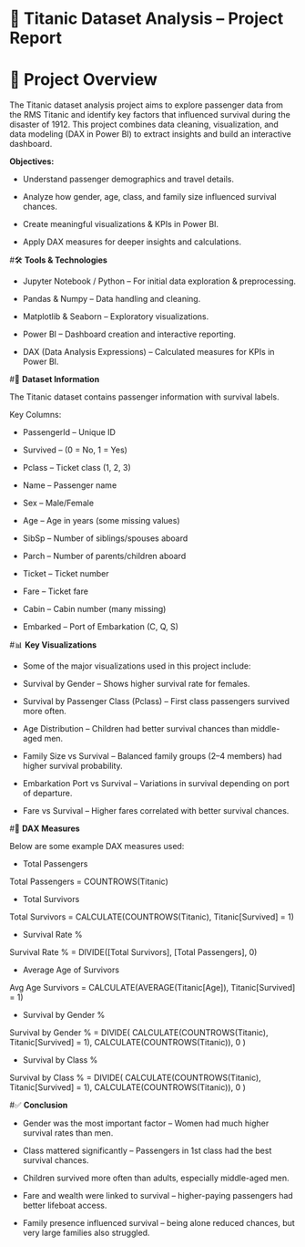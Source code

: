 # 🚢 **Titanic Dataset Analysis – Project Report**

# 🔎 **Project Overview**

The Titanic dataset analysis project aims to explore passenger data from the RMS Titanic and identify key factors that influenced survival during the disaster of 1912.
This project combines data cleaning, visualization, and data modeling (DAX in Power BI) to extract insights and build an interactive dashboard.

**Objectives:**

* Understand passenger demographics and travel details.

* Analyze how gender, age, class, and family size influenced survival chances.

* Create meaningful visualizations & KPIs in Power BI.

* Apply DAX measures for deeper insights and calculations.

#🛠 **Tools & Technologies**

* Jupyter Notebook / Python – For initial data exploration & preprocessing.

* Pandas & Numpy – Data handling and cleaning.

* Matplotlib & Seaborn – Exploratory visualizations.

* Power BI – Dashboard creation and interactive reporting.

* DAX (Data Analysis Expressions) – Calculated measures for KPIs in Power BI.

#📂 **Dataset Information**

The Titanic dataset contains passenger information with survival labels.

Key Columns:

* PassengerId – Unique ID

* Survived – (0 = No, 1 = Yes)

* Pclass – Ticket class (1, 2, 3)

* Name – Passenger name

* Sex – Male/Female

* Age – Age in years (some missing values)

* SibSp – Number of siblings/spouses aboard

* Parch – Number of parents/children aboard

* Ticket – Ticket number

* Fare – Ticket fare

* Cabin – Cabin number (many missing)

* Embarked – Port of Embarkation (C, Q, S)

#📊 **Key Visualizations**

* Some of the major visualizations used in this project include:

* Survival by Gender – Shows higher survival rate for females.

* Survival by Passenger Class (Pclass) – First class passengers survived more often.

* Age Distribution – Children had better survival chances than middle-aged men.

* Family Size vs Survival – Balanced family groups (2–4 members) had higher survival probability.

* Embarkation Port vs Survival – Variations in survival depending on port of departure.

* Fare vs Survival – Higher fares correlated with better survival chances.

#📐 **DAX Measures**

Below are some example DAX measures used:

* Total Passengers

Total Passengers = COUNTROWS(Titanic)


* Total Survivors

Total Survivors = CALCULATE(COUNTROWS(Titanic), Titanic[Survived] = 1)


* Survival Rate %

Survival Rate % = DIVIDE([Total Survivors], [Total Passengers], 0)


* Average Age of Survivors

Avg Age Survivors = CALCULATE(AVERAGE(Titanic[Age]), Titanic[Survived] = 1)


* Survival by Gender %

Survival by Gender % = 
DIVIDE(
    CALCULATE(COUNTROWS(Titanic), Titanic[Survived] = 1),
    CALCULATE(COUNTROWS(Titanic)),
    0
)


* Survival by Class %

Survival by Class % = 
DIVIDE(
    CALCULATE(COUNTROWS(Titanic), Titanic[Survived] = 1),
    CALCULATE(COUNTROWS(Titanic)),
    0
)

#✅ **Conclusion**

* Gender was the most important factor – Women had much higher survival rates than men.

* Class mattered significantly – Passengers in 1st class had the best survival chances.

* Children survived more often than adults, especially middle-aged men.

* Fare and wealth were linked to survival – higher-paying passengers had better lifeboat access.

* Family presence influenced survival – being alone reduced chances, but very large families also struggled.

